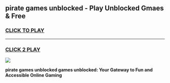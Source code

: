 
## pirate games unblocked - Play Unblocked Gmaes & Free
<h3>
<a href="https://premium.freeplayer.one?title=pirate_games_unblocked&ref=19F">CLICK TO PLAY</a></h3>
<hr>

<h3>
<a href="https://premium.freeplayer.one?title=pirate_games_unblocked&ref=19F">CLICK 2 PLAY</a>
  
</h3>

<a href="https://premium.freeplayer.one?title=pirate_games_unblocked&ref=19F/"><img src="https://clearcache.store/games.png"></a>


**pirate games unblocked games unblocked: Your Gateway to Fun and Accessible Online Gaming**
